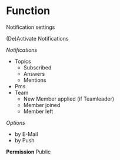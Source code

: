# Function
Notification settings

(De)Activate Notifications

*Notifications*
- Topics
  - Subscribed
  - Answers
  - Mentions
- Pms
- Team
  - New Member applied (if Teamleader)
  - Member joined
  - Member left

*Options*
- by E-Mail
- by Push

**Permission**
Public
